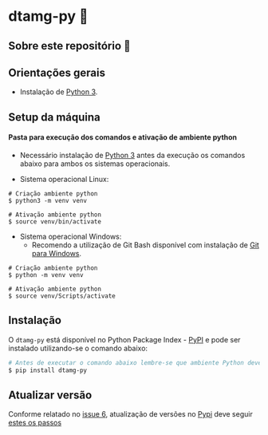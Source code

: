 dtamg-py :bookmark_tabs:
===

## Sobre este repositório :open_book:

## Orientações gerais

- Instalação de [Python 3](https://www.python.org/downloads/).

## Setup da máquina

#### Pasta para execução dos comandos e ativação de ambiente python

- Necessário instalação de [Python 3](https://www.python.org/downloads/) antes da execução os comandos abaixo para ambos os sistemas operacionais.

- Sistema operacional Linux:

```Terminal
# Criação ambiente python
$ python3 -m venv venv

# Ativação ambiente python
$ source venv/bin/activate
```

- Sistema operacional Windows:
  - Recomendo a utilização de Git Bash disponível com instalação de [Git para Windows](https://gitforwindows.org/).

```Terminal
# Criação ambiente python
$ python -m venv venv

# Ativação ambiente python
$ source venv/Scripts/activate
```

## Instalação

O `dtamg-py` está disponível no Python Package Index - [PyPI](https://pypi.org/project/meu-contracheque/) e pode ser instalado utilizando-se o comando abaixo:

```bash
# Antes de executar o comando abaixo lembre-se que ambiente Python deverá estar ativo
$ pip install dtamg-py
```

## Atualizar versão

Conforme relatado no [issue 6](https://github.com/dados-mg/dpkgckanmg/issues/6), atualização de versões no [Pypi](https://pypi.org/) deve seguir [estes os passos](https://github.com/dados-mg/dpckan/issues/6#issuecomment-851678297)

